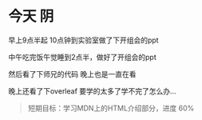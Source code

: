 # 今天 阴

早上9点半起 10点钟到实验室做了下开组会的ppt

中午吃完饭午觉睡到2点半，做好了开组会的ppt

然后看了下师兄的代码  晚上也是一直在看

晚上还看了下overleaf  要学的太多了学不完了怎么办...

>短期目标：学习MDN上的HTML介绍部分，进度 60%
